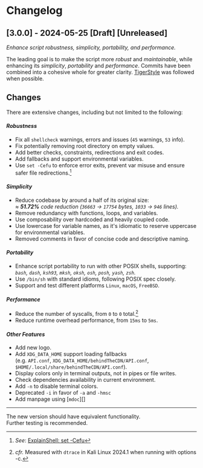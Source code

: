 # Changelog

## [3.0.0] - 2024-05-25 [Draft] [Unreleased]

_Enhance script robustness, simplicity, portability, and performance._

The leading goal is to make the script more *robust* and *maintainable*, while enhancing its *simplicity*, *portability* and *performance*. Commits have been combined into a cohesive whole for greater clarity. [TigerStyle] was followed when possible.

## Changes

There are extensive changes, including but not limited to the following:

#### *Robustness*

- Fix all `shellcheck` warnings, errors and issues (`45` warnings, `53` info).
- Fix potentially removing root directory on empty values.
- Add better checks, constraints, redirections and exit codes.
- Add fallbacks and support environmental variables.
- Use `set -Cefu` to enforce error exits, prevent var misuse
  and ensure safer file redirections.[^1]

#### *Simplicity*

- Reduce codebase by around a half of its original size:  
  *≈ **51.72%** code reduction*
  *(`36663` -> `17754` bytes, `1033` -> `946` lines).*
- Remove redundancy with functions, loops, and variables.
- Use composability over hardcoded and heavily coupled code.
- Use lowercase for variable names, as it's idiomatic to reserve uppercase
  for environmental variables.
- Removed comments in favor of concise code and descriptive naming.

#### *Portability*

- Enhance script portability to run with other POSIX shells, supporting:  
  *`bash`, `dash`, `ksh93`, `mksh`, `oksh`, `osh`, `posh`, `yash`, `zsh`.*
- Use `/bin/sh` with standard idioms, following POSIX spec closely.
- Support and test different platforms `Linux`, `macOS`, `FreeBSD`.

#### *Performance*

- Reduce the number of syscalls, from `0` to `0` total.[^2]
- Reduce runtime overhead performance, from `15ms` to `5ms`.

#### *Other Features*

- Add new logo.
- Add `XDG_DATA_HOME` support loading fallbacks  
  (e.g. `API.conf`, `XDG_DATA_HOME/behindTheCDN/API.conf`,
  `$HOME/.local/share/behindTheCDN/API.conf`).
- Display colors only in terminal outputs, not in pipes or file writes.
- Check dependencies availability in current environment.
- Add `-n` to disable terminal colors.
- Deprecated `-i` in favor of `-a` and `-hmsc`
- Add manpage using [`mdoc`][]

---

The new version should have equivalent functionality.  
Further testing is recommended.

[TigerStyle]: https://github.com/tigerbeetle/tigerbeetle/blob/main/docs/TIGER_STYLE.md

[^1]: *See*: [ExplainShell: set -Cefu](https://explainshell.com/explain?cmd=set+-Cefu)
[^2]: *cfr.* Measured with `dtrace` in Kali Linux 2024.1 when running with options -c.
